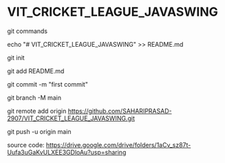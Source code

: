 # VIT_CRICKET_LEAGUE_JAVASWING

 git commands
 
 echo "# VIT_CRICKET_LEAGUE_JAVASWING" >> README.md
 
git init

git add README.md

git commit -m "first commit"

git branch -M main

git remote add origin https://github.com/SAHARIPRASAD-2907/VIT_CRICKET_LEAGUE_JAVASWING.git

git push -u origin main

source code:  https://drive.google.com/drive/folders/1aCv_sz87t-Uufa3uGaKvULXEE3GDloAu?usp=sharing
